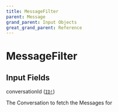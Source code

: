 ```yaml
---
title: MessageFilter
parent: Message
grand_parent: Input Objects
great_grand_parent: Reference
---
```


<h1>MessageFilter</h1>

<h2>Input Fields</h2>

<div class="field-entry ">
  <span id="conversation_id" class="field-name anchored">conversationId (<code><a href="/docs/reference/scalar/id">ID!</a></code>)</span>

  <div class="description-wrapper">
   <p>The Conversation to fetch the Messages for</p>

  </div>
</div>

